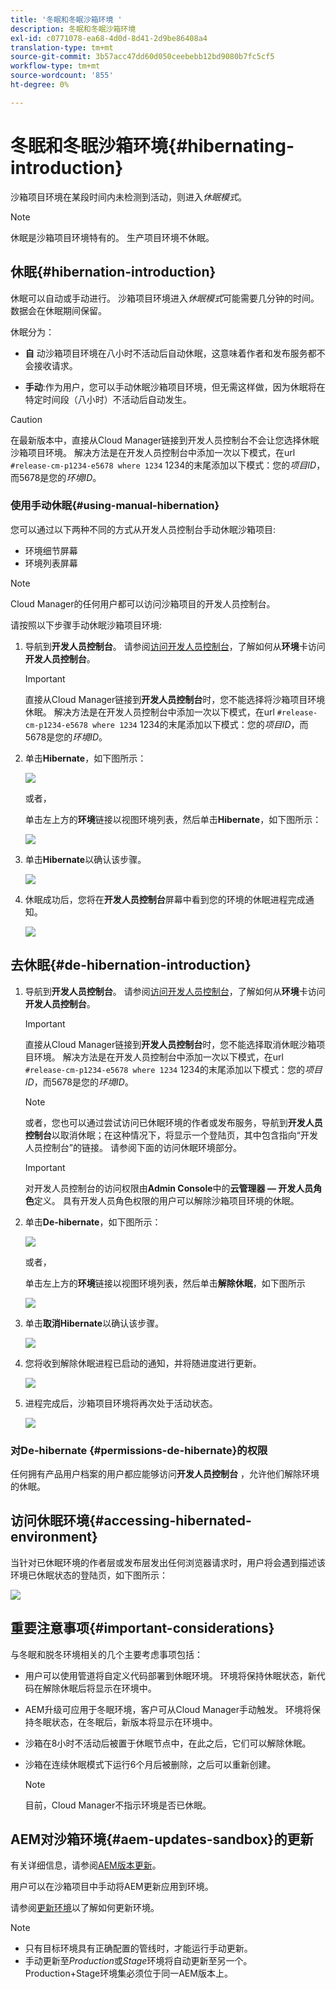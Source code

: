```yaml
---
title: '冬眠和冬眠沙箱环境 '
description: 冬眠和冬眠沙箱环境
exl-id: c0771078-ea68-4d0d-8d41-2d9be86408a4
translation-type: tm+mt
source-git-commit: 3b57acc47dd60d050ceebebb12bd9080b7fc5cf5
workflow-type: tm+mt
source-wordcount: '855'
ht-degree: 0%

---
```


# 冬眠和冬眠沙箱环境{#hibernating-introduction}

沙箱项目环境在某段时间内未检测到活动，则进入&#x200B;*休眠模式*。

>[!NOTE]
>休眠是沙箱项目环境特有的。 生产项目环境不休眠。

## 休眠{#hibernation-introduction}

休眠可以自动或手动进行。 沙箱项目环境进入&#x200B;*休眠模式*&#x200B;可能需要几分钟的时间。 数据会在休眠期间保留。

休眠分为：

* **自**  动沙箱项目环境在八小时不活动后自动休眠，这意味着作者和发布服务都不会接收请求。

* **手动**:作为用户，您可以手动休眠沙箱项目环境，但无需这样做，因为休眠将在特定时间段（八小时）不活动后自动发生。

>[!CAUTION]
>在最新版本中，直接从Cloud Manager链接到开发人员控制台不会让您选择休眠沙箱项目环境。 解决方法是在开发人员控制台中添加一次以下模式，在url `#release-cm-p1234-e5678 where 1234` 1234的末尾添加以下模式：您的&#x200B;*项目ID*，而5678是您的&#x200B;*环境ID*。

### 使用手动休眠{#using-manual-hibernation}

您可以通过以下两种不同的方式从开发人员控制台手动休眠沙箱项目:

* 环境细节屏幕
* 环境列表屏幕

>[!NOTE]
>Cloud Manager的任何用户都可以访问沙箱项目的开发人员控制台。

请按照以下步骤手动休眠沙箱项目环境:

1. 导航到&#x200B;**开发人员控制台**。
请参阅[访问开发人员控制台](/help/implementing/cloud-manager/manage-environments.md#accessing-developer-console)，了解如何从&#x200B;**环境**&#x200B;卡访问&#x200B;**开发人员控制台**。
   >[!IMPORTANT]
   >直接从Cloud Manager链接到&#x200B;**开发人员控制台**&#x200B;时，您不能选择将沙箱项目环境休眠。 解决方法是在开发人员控制台中添加一次以下模式，在url `#release-cm-p1234-e5678 where 1234` 1234的末尾添加以下模式：您的&#x200B;*项目ID*，而5678是您的&#x200B;*环境ID*。

1. 单击&#x200B;**Hibernate**，如下图所示：

   ![](assets/hibernate-1.png)

   或者，

   单击左上方的&#x200B;**环境**&#x200B;链接以视图环境列表，然后单击&#x200B;**Hibernate**，如下图所示：

   ![](assets/hibernate-1b.png)

1. 单击&#x200B;**Hibernate**&#x200B;以确认该步骤。

   ![](assets/hibernate-2.png)

1. 休眠成功后，您将在&#x200B;**开发人员控制台**&#x200B;屏幕中看到您的环境的休眠进程完成通知。

   ![](assets/hibernate-4.png)


## 去休眠{#de-hibernation-introduction}

1. 导航到&#x200B;**开发人员控制台**。
请参阅[访问开发人员控制台](/help/implementing/cloud-manager/manage-environments.md#accessing-developer-console)，了解如何从&#x200B;**环境**&#x200B;卡访问&#x200B;**开发人员控制台**。

   >[!IMPORTANT]
   >直接从Cloud Manager链接到&#x200B;**开发人员控制台**&#x200B;时，您不能选择取消休眠沙箱项目环境。 解决方法是在开发人员控制台中添加一次以下模式，在url `#release-cm-p1234-e5678 where 1234` 1234的末尾添加以下模式：您的&#x200B;*项目ID*，而5678是您的&#x200B;*环境ID*。

   >[!NOTE]
   >或者，您也可以通过尝试访问已休眠环境的作者或发布服务，导航到&#x200B;**开发人员控制台**&#x200B;以取消休眠；在这种情况下，将显示一个登陆页，其中包含指向“开发人员控制台”的链接。 请参阅下面的访问休眠环境部分。

   >[!IMPORTANT]
   >对开发人员控制台的访问权限由&#x200B;**Admin Console**&#x200B;中的&#x200B;**云管理器 — 开发人员角色**&#x200B;定义。 具有开发人员角色权限的用户可以解除沙箱项目环境的休眠。

1. 单击&#x200B;**De-hibernate**，如下图所示：

   ![](assets/de-hibernation-img1.png)

   或者，

   单击左上方的&#x200B;**环境**&#x200B;链接以视图环境列表，然后单击&#x200B;**解除休眠**，如下图所示

   ![](assets/de-hibernate-1b.png)


1. 单击&#x200B;**取消Hibernate**&#x200B;以确认该步骤。

   ![](assets/de-hibernation-img2.png)

1. 您将收到解除休眠进程已启动的通知，并将随进度进行更新。

   ![](assets/de-hibernation-img3.png)

1. 进程完成后，沙箱项目环境将再次处于活动状态。

   ![](assets/de-hibernation-img4.png)

### 对De-hibernate {#permissions-de-hibernate}的权限

任何拥有产品用户档案的用户都应能够访问&#x200B;**开发人员控制台** ，允许他们解除环境的休眠。

## 访问休眠环境{#accessing-hibernated-environment}

当针对已休眠环境的作者层或发布层发出任何浏览器请求时，用户将会遇到描述该环境已休眠状态的登陆页，如下图所示：

![](assets/de-hibernation-img5.png)

## 重要注意事项{#important-considerations}

与冬眠和脱冬环境相关的几个主要考虑事项包括：

* 用户可以使用管道将自定义代码部署到休眠环境。 环境将保持休眠状态，新代码在解除休眠后将显示在环境中。

* AEM升级可应用于冬眠环境，客户可从Cloud Manager手动触发。 环境将保持冬眠状态，在冬眠后，新版本将显示在环境中。

* 沙箱在8小时不活动后被置于休眠节点中，在此之后，它们可以解除休眠。

* 沙箱在连续休眠模式下运行6个月后被删除，之后可以重新创建。

   >[!NOTE]
   >目前，Cloud Manager不指示环境是否已休眠。

## AEM对沙箱环境{#aem-updates-sandbox}的更新

有关详细信息，请参阅[AEM版本更新](/help/implementing/deploying/aem-version-updates.md)。

用户可以在沙箱项目中手动将AEM更新应用到环境。

请参阅[更新环境](/help/implementing/cloud-manager/manage-environments.md#updating-dev-environment)以了解如何更新环境。

>[!NOTE]
>* 只有目标环境具有正确配置的管线时，才能运行手动更新。
>* 手动更新至&#x200B;*Production*&#x200B;或&#x200B;*Stage*&#x200B;环境将自动更新至另一个。 Production+Stage环境集必须位于同一AEM版本上。

